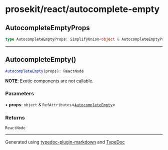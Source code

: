 # prosekit/react/autocomplete-empty

## AutocompleteEmptyProps

```ts
type AutocompleteEmptyProps: SimplifyUnion<object & AutocompleteEmptyProps>;
```

***

## AutocompleteEmpty()

```ts
AutocompleteEmpty(props): ReactNode
```

**NOTE**: Exotic components are not callable.

### Parameters

▪ **props**: `object` & `RefAttributes`\<[`AutocompleteEmpty`](../lit/autocomplete-empty.md#autocompleteempty)\>

### Returns

`ReactNode`

***

Generated using [typedoc-plugin-markdown](https://www.npmjs.com/package/typedoc-plugin-markdown) and [TypeDoc](https://typedoc.org/)
